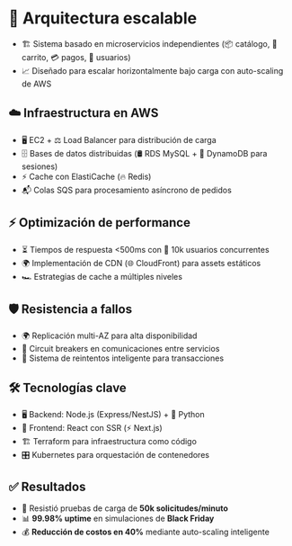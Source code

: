 # 🚀 Arquitectura escalable  
- 🏗️ Sistema basado en microservicios independientes (📦 catálogo, 🛒 carrito, 💳 pagos, 👤 usuarios)  
- 📈 Diseñado para escalar horizontalmente bajo carga con auto-scaling de AWS  

## ☁️ Infraestructura en AWS  
- 🖥️ EC2 + ⚖️ Load Balancer para distribución de carga  
- 🗄️ Bases de datos distribuidas (🛢️ RDS MySQL + 🔹 DynamoDB para sesiones)  
- ⚡ Cache con ElastiCache (🔥 Redis)  
- 📬 Colas SQS para procesamiento asíncrono de pedidos  

## ⚡ Optimización de performance  
- ⏳ Tiempos de respuesta <500ms con 👥 10k usuarios concurrentes  
- 🌍 Implementación de CDN (🌐 CloudFront) para assets estáticos  
- 🏎️ Estrategias de cache a múltiples niveles  

## 🛡️ Resistencia a fallos  
- 🌍 Replicación multi-AZ para alta disponibilidad  
- 🛑 Circuit breakers en comunicaciones entre servicios  
- 🔄 Sistema de reintentos inteligente para transacciones  

## 🛠️ Tecnologías clave  
- 🖥️ Backend: Node.js (Express/NestJS) + 🐍 Python  
- 🎨 Frontend: React con SSR (⚡ Next.js)  
- 🏗️ Terraform para infraestructura como código  
- 🎛️ Kubernetes para orquestación de contenedores  

## ✅ Resultados  
- 💪 Resistió pruebas de carga de **50k solicitudes/minuto**  
- 📊 **99.98% uptime** en simulaciones de **Black Friday**  
- 💰 **Reducción de costos en 40%** mediante auto-scaling inteligente  
